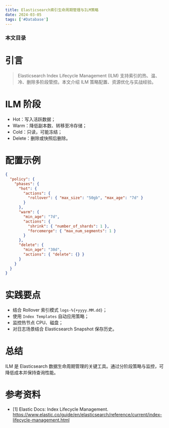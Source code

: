```yaml
---
title: Elasticsearch索引生命周期管理与ILM策略
date: 2024-03-05
tags: ['#Database']
---
```


### 本文目录
<!-- toc -->

# 引言
> Elasticsearch Index Lifecycle Management (ILM) 支持索引的热、温、冷、删除多阶段管控。本文介绍 ILM 策略配置、资源优化与实战经验。

# ILM 阶段
- Hot：写入活跃数据；
- Warm：降低副本数、转移至冷存储；
- Cold：只读，可能冻结；
- Delete：删除或快照后删除。

# 配置示例
```json
{
  "policy": {
    "phases": {
      "hot": {
        "actions": {
          "rollover": { "max_size": "50gb", "max_age": "7d" }
        }
      },
      "warm": {
        "min_age": "7d",
        "actions": {
          "shrink": { "number_of_shards": 1 },
          "forcemerge": { "max_num_segments": 1 }
        }
      },
      "delete": {
        "min_age": "30d",
        "actions": { "delete": {} }
      }
    }
  }
}
```

# 实践要点
- 结合 Rollover 索引模式 `logs-%{+yyyy.MM.dd}`；
- 使用 `Index Templates` 自动应用策略；
- 监控热节点 CPU、磁盘；
- 对日志场景结合 Elasticsearch Snapshot 保存历史。

# 总结
ILM 是 Elasticsearch 数据生命周期管理的关键工具。通过分阶段策略与监控，可降低成本并保持查询性能。

# 参考资料
- [1] Elastic Docs: Index Lifecycle Management. https://www.elastic.co/guide/en/elasticsearch/reference/current/index-lifecycle-management.html
